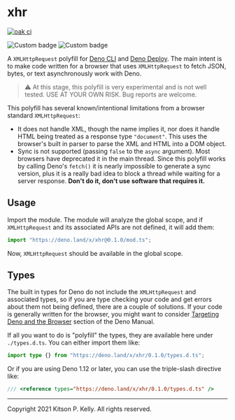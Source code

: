 # xhr

[![oak ci](https://github.com/kitsonk/xhr/workflows/ci/badge.svg)](https://github.com/kitsonk/xhr)

![Custom badge](https://img.shields.io/endpoint?url=https%3A%2F%2Fdeno-visualizer.danopia.net%2Fshields%2Fdep-count%2Fx%2Fxhr%2Fmod.ts)
![Custom badge](https://img.shields.io/endpoint?url=https%3A%2F%2Fdeno-visualizer.danopia.net%2Fshields%2Fupdates%2Fx%2Fxhr%2Fmod.ts)

A `XMLHttpRequest` polyfill for [Deno CLI](https://deno.land/) and
[Deno Deploy](https://deno.com/deploy/). The main intent is to make code written
for a browser that uses `XMLHttpRequest` to fetch JSON, bytes, or text
asynchronously work with Deno.

> ⚠️ At this stage, this polyfill is very experimental and is not well tested.
> USE AT YOUR OWN RISK. Bug reports are welcome.

This polyfill has several known/intentional limitations from a browser standard
`XMLHttpRequest`:

- It does not handle XML, though the name implies it, nor does it handle HTML
  being treated as a response type `"document"`. This uses the browser's built
  in parser to parse the XML and HTML into a DOM object.
- Sync is not supported (passing `false` to the `async` argument). Most browsers
  have deprecated it in the main thread. Since this polyfill works by calling
  Deno's `fetch()` it is nearly impossible to generate a sync version, plus it
  is a really bad idea to block a thread while waiting for a server response.
  **Don't do it, don't use software that requires it.**

## Usage

Import the module. The module will analyze the global scope, and if
`XMLHttpRequest` and its associated APIs are not defined, it will add them:

```ts
import "https://deno.land/x/xhr@0.1.0/mod.ts";
```

Now, `XMLHttpRequest` should be available in the global scope.

## Types

The built in types for Deno do not include the `XMLHttpRequest` and associated
types, so if you are type checking your code and get errors about them not being
defined, there are a couple of solutions. If your code is generally written for
the browser, you might want to consider
[Targeting Deno and the Browser](https://deno.land/manual@v1.11.4/typescript/configuration#targeting-deno-and-the-browser)
section of the Deno Manual.

If all you want to do is "polyfill" the types, they are available here under
`./types.d.ts`. You can either import them like:

```ts
import type {} from "https://deno.land/x/xhr/0.1.0/types.d.ts";
```

Or if you are using Deno 1.12 or later, you can use the triple-slash directive
like:

```ts
/// <reference types="https://deno.land/x/xhr/0.1.0/types.d.ts" />
```

---

Copyright 2021 Kitson P. Kelly. All rights reserved.
